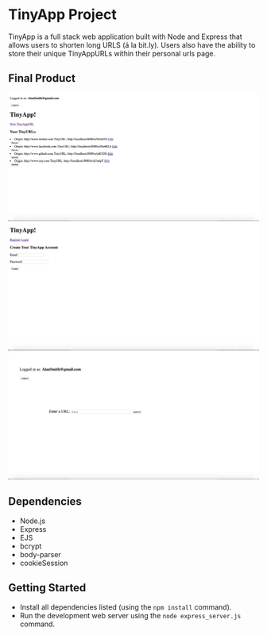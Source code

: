 # TinyApp Project

TinyApp is a full stack web application built with Node and Express that allows users to shorten long URLS (á la bit.ly). Users also have the ability to store their unique TinyAppURLs within their personal urls page.

## Final Product

!["Screenshot of Personal URLs page"](https://github.com/BugleJones/tiny-app/blob/master/docs/Your%20Personal%20TinyAppURL%20Page.png)
!["Screenshot of Register for TinyApp"](https://github.com/BugleJones/tiny-app/blob/master/docs/Register%20for%20TinyApp.png)
!["Screenshot of Create TinyAppUrl page"](https://github.com/BugleJones/tiny-app/blob/master/docs/Enter%20a%20URL.png)

## Dependencies

- Node.js
- Express
- EJS
- bcrypt
- body-parser
- cookieSession

## Getting Started

- Install all dependencies listed (using the ```npm install``` command).
- Run the development web server using the ```node express_server.js``` command.
